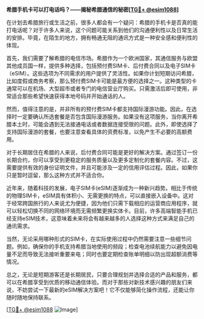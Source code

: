 **希腊手机卡可以打电话吗？——揭秘希腊通信的秘密[[TG💪+ @esim1088](https://t.me/s/esim1088)]**

在计划去希腊旅行或生活之前，很多人都会有一个疑问：希腊的手机卡是否真的能打电话呢？对于许多人来说，这个问题可能关系到他们的沟通便利性以及日常生活的安排。毕竟，在陌生的地方，拥有畅通无阻的通讯方式是一种安全感和便利性的体现。

首先，我们需要了解希腊的电信市场。希腊作为一个欧洲国家，其通信服务与欧盟其他成员国一样，提供多种选择，包括预付费SIM卡、后付费合同以及电子SIM卡（eSIM）。这些选项为不同需求的用户提供了灵活性。如果你计划短期访问希腊，比如度假或商务考察，那么预付费SIM卡可能是最方便的选择之一。这种类型的卡通常可以在机场、大型超市或者专门的电信营业厅购买。只需激活后即可使用，非常适合那些希望快速获得本地号码并开始通话的人。

然而，值得注意的是，并非所有的预付费SIM卡都支持国际漫游功能。因此，在选择时一定要确认所选套餐是否包含国际漫游服务。如果没有这项服务，当你离开希腊本土时，可能会遇到无法接通电话或者数据连接受限的问题。此外，即使选择了支持国际漫游的套餐，也要注意查看具体的资费标准，以免产生不必要的高额费用。

对于长期居住在希腊的人来说，后付费合同可能是更好的解决方案。通过签订一份长期合约，你可以享受到更稳定的服务质量以及更多定制化的套餐内容。不过，这需要提供有效的身份证明文件，并且可能涉及一定的信用评估过程。因此，如果你只是暂时逗留，那么这种方式并不适合你。

近年来，随着科技的发展，电子SIM卡(eSIM)逐渐成为一种新兴趋势。相比于传统的物理SIM卡，eSIM具有体积小、无需更换的特点，可以直接嵌入设备中。这对于经常跨国旅行的人来说尤为便捷，因为他们只需下载相应的运营商应用程序，就可以轻松切换不同的网络环境而无需频繁更换实体卡。目前，许多高端智能手机已经支持eSIM技术，这意味着未来将会有越来越多的人选择这种方式来满足自己的通讯需求。

当然，无论采用哪种形式的SIM卡，在实际使用过程中仍然需要注意一些细节问题。例如，确保你的手机支持希腊当地使用的频段；检查电池续航能力以避免因电量不足而导致无法接听重要来电；同时也要定期检查账单明细以防出现超额消费等情况。

总之，无论是短期游客还是长期居民，只要合理规划并选择合适的产品和服务，都可以在希腊享受到优质的移动通信体验。而对于那些对新技术感兴趣的朋友们来说，不妨尝试一下最新的eSIM解决方案吧！它不仅能够简化操作流程，还能让你随时随地保持联系。

[[TG💪+ @esim1088](https://t.me/s/esim1088) ![Image](https://i.postimg.cc/4NQfJmqS/Snipaste-2025-05-13-00-14-12.png)]